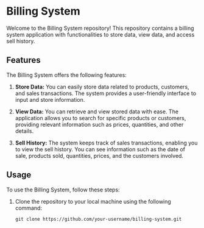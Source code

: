 # Billing System

Welcome to the Billing System repository! This repository contains a billing system application with functionalities to store data, view data, and access sell history.

## Features

The Billing System offers the following features:

1. **Store Data:** You can easily store data related to products, customers, and sales transactions. The system provides a user-friendly interface to input and store information.

2. **View Data:** You can retrieve and view stored data with ease. The application allows you to search for specific products or customers, providing relevant information such as prices, quantities, and other details.

3. **Sell History:** The system keeps track of sales transactions, enabling you to view the sell history. You can see information such as the date of sale, products sold, quantities, prices, and the customers involved.

## Usage

To use the Billing System, follow these steps:

1. Clone the repository to your local machine using the following command:

   ```shell
   git clone https://github.com/your-username/billing-system.git
